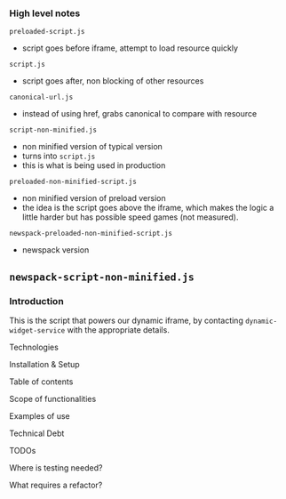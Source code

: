 ### High level notes

`preloaded-script.js`
- script goes before iframe, attempt to load resource quickly

`script.js`
- script goes after, non blocking of other resources 

`canonical-url.js`
- instead of using href, grabs canonical to compare with resource


`script-non-minified.js`
- non minified version of typical version 
- turns into `script.js`
- this is what is being used in production

`preloaded-non-minified-script.js`
- non minified version of preload version
- the idea is the script goes above the iframe, which makes the logic a little harder 
but has possible speed games (not measured). 

`newspack-preloaded-non-minified-script.js`
- newspack version

`newspack-script-non-minified.js`
- 

### Introduction 

This is the script that powers our dynamic iframe, by contacting `dynamic-widget-service`
with the appropriate details.

Technologies

Installation & Setup

Table of contents

Scope of functionalities

Examples of use

Technical Debt

TODOs

Where is testing needed?

What requires a refactor?
